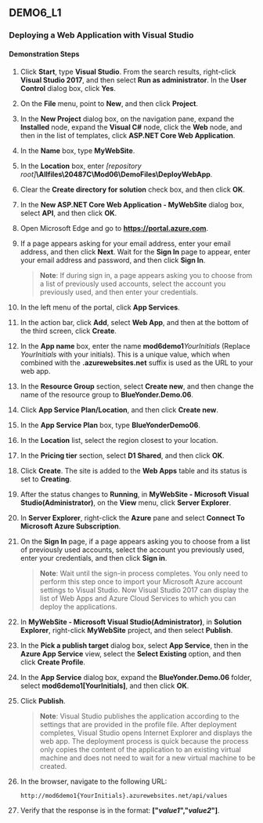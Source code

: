 ## DEMO6_L1

### Deploying a Web Application with Visual Studio

#### Demonstration Steps

1. Click **Start**, type **Visual Studio**. From the search results, right-click **Visual Studio 2017**, and then select **Run as administrator**. In the **User Control** dialog box,  click **Yes**.

2. On the **File** menu, point to **New**, and then click **Project**.

3. In the **New Project** dialog box, on the navigation pane, expand the  **Installed** node, expand the **Visual C\#** node, click the **Web** node, and then in the list of templates, click **ASP.NET Core Web Application**.

4. In the **Name** box, type **MyWebSite**.

5. In the **Location** box, enter *[repository root]***\Allfiles\20487C\Mod06\DemoFiles\DeployWebApp**.

6. Clear the **Create directory for solution** check box, and then click **OK**.

7. In the **New ASP.NET Core Web Application - MyWebSite** dialog box, select **API**, and then click **OK**.

8. Open Microsoft Edge and go to **https://portal.azure.com**.

9. If a page appears asking for your email address, enter your email address, and then click **Next**. Wait for the **Sign In** page to appear, enter your email address and password, and then click **Sign In**.

   >**Note**: If during sign in, a page appears asking you to choose from a list of previously used accounts, select the account you previously used, and then enter your credentials.

10. In the left menu of the portal, click **App Services**.

11. In the action bar, click **Add**, select **Web App**, and then at the bottom of the third screen, click **Create**.

12. In the **App name** box, enter the name **mod6demo1***YourInitials* (Replace *YourInitials* with your initials). This is a unique value, which when combined with the **.azurewebsites.net** suffix is used as the URL to your web app.

13. In the **Resource Group** section, select **Create new**, and then change the name of the resource group to **BlueYonder.Demo.06**.

14. Click **App Service Plan/Location**, and then click **Create new**.

15. In the **App Service Plan** box, type **BlueYonderDemo06**.

16. In the **Location** list, select the region closest to your location.

17. In the **Pricing tier** section, select **D1 Shared**, and then click **OK**.

18. Click **Create**. The site is added to the **Web Apps** table and its status is set to **Creating**. 

19. After the status changes to **Running**, in **MyWebSite - Microsoft Visual Studio(Administrator)**, on the **View** menu, click **Server Explorer**.

20. In **Server Explorer**, right-click the **Azure** pane and select **Connect To Microsoft Azure Subscription**.

21. On the **Sign In** page, if a page appears asking you to choose from a list of previously used accounts, select the account you previously used, enter your credentials, and then click **Sign in**.

    >**Note**:	Wait until the sign-in process completes.
    >You only need to perform this step once to import your Microsoft Azure account settings to Visual Studio.
    >Now Visual Studio 2017 can display the list of Web Apps and Azure Cloud Services to which you can deploy the applications.

22. In **MyWebSite - Microsoft Visual Studio(Administrator)**, in **Solution Explorer**, right-click **MyWebSite** project, and then select **Publish**.

23. In the **Pick a publish target** dialog box, select **App Service**, then in the **Azure App Service** view, select the **Select Existing** option, and then click **Create Profile**.

24. In the **App Service** dialog box, expand the **BlueYonder.Demo.06** folder, select **mod6demo1[YourInitials]**, and then click **OK**.

25. Click **Publish**.

    >**Note**: Visual Studio publishes the application according to the settings that are provided in the profile file. After deployment completes, Visual Studio opens Internet Explorer and displays the web app. The deployment process is quick because the process only copies the content of the application to an existing virtual machine and does not need to wait for a new virtual machine to be created.

26. In the browser, navigate to the following URL:

    ```url
    http://mod6demo1{YourInitials}.azurewebsites.net/api/values
    ```

27. Verify that the response is in the format: **["***value1***","***value2***"]**.
